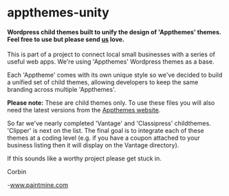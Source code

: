 appthemes-unity
===============

<h4>Wordpress child themes built to unify the design of 'Appthemes' themes.<br />Feel free to use but please send <a href="http://paintmine.com">us</a> love.</h4>

This is part of a project to connect local small businesses with a series of useful web apps. We're using 'Appthemes' Wordpress themes as a base.

Each 'Apptheme' comes with its own unique style so we've decided to build a unified set of child themes, allowing developers to keep the same branding across multiple 'Appthemes'.

<strong>Please note:</strong> These are child themes only. To use these files you will also need the latest versions from the <a href="http://www.appthemes.com/">Appthemes website</a>.

So far we've nearly completed 'Vantage' and 'Classipress' childthemes. 'Clipper' is next on the list.
The final goal is to integrate each of these themes at a coding level (e.g. if you have a coupon attached to your business listing then it will display on the Vantage directory).

If this sounds like a worthy project please get stuck in.

Corbin

-www.paintmine.com
